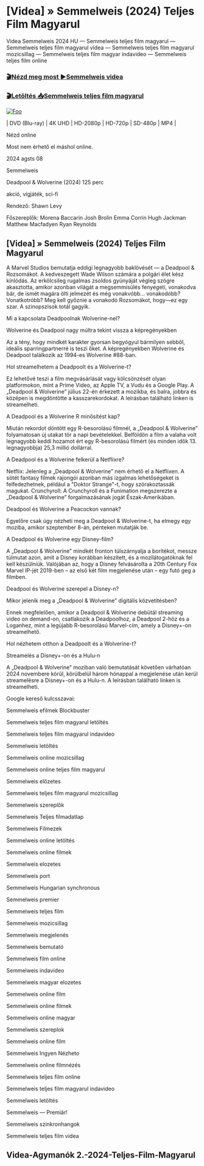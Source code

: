 <h1 tabindex="-1" class="heading-element" dir="auto">[Videa] » Semmelweis (2024) Teljes Film Magyarul </h1>

Videa Semmelweis 2024 HU — Semmelweis teljes film magyarul — Semmelweis teljes film magyarul videa — Semmelweis teljes film magyarul mozicsillag — Semmelweis teljes film magyar indavideo — Semmelweis teljes film online

<h3><a href="https://dmov.fun/hu/movie/1016683/semmelweis-gityub" rel="nofollow">🎬Nézd meg most ►Semmelweis videa</a></h3>

<h3><a href="https://dmov.fun/hu/movie/1016683/semmelweis-gityub" rel="nofollow">🎬Letöltés 📥Semmelweis teljes film magyarul</a></h3>

<a href="https://dmov.fun/hu/movie/1016683/semmelweis-gityub" rel="nofollow"><img src="https://camo.githubusercontent.com/917e6ed5c302499242165dcc02bdbce85c075fd21b35918eb9c0b771855261b8/68747470733a2f2f7374617469632e7769787374617469632e636f6d2f6d656469612f6232343966395f61646163386637306662336634356238383639313639366337376465313866337e6d76322e676966" alt="Foo" style="max-width: 100%;"></a>


| DVD (Blu-ray) | 4K UHD | HD-2080p | HD-720p | SD-480p | MP4 |

Nézd online

Most nem érhető el máshol online.

2024 agsts 08

Semmelweis

Deadpool & Wolverine (2024) 125 perc

akció, vígjáték, sci-fi

Rendező: Shawn Levy

Főszereplők: Morena Baccarin Josh Brolin Emma Corrin Hugh Jackman Matthew Macfadyen Ryan Reynolds

## [Videa] » Semmelweis (2024) Teljes Film Magyarul

A Marvel Studios bemutatja eddigi legnagyobb baklövését — a Deadpool & Rozsomákot. A kedveszegett Wade Wilson számára a polgári élet kész kínlódás. Az erkölcsileg rugalmas zsoldos gyúnyáját végleg szögre akasztotta, amikor azonban világát a megsemmisülés fenyegeti, vonakodva bár, de ismét magára ölti jelmezét és még vonakvóbb... vonakodóbb? Vonatkotróbb? Meg kell győznie a vonakodó Rozsomákot, hogy—ez egy szar. A szinopszisok totál gagyik.

Mi a kapcsolata Deadpoolnak Wolverine-nel?

Wolverine és Deadpool nagy múltra tekint vissza a képregényekben

Az a tény, hogy mindkét karakter gyorsan begyógyul bármilyen sebből, ideális sparringpartnerré is teszi őket. A képregényekben Wolverine és Deadpool találkozik az 1994-es Wolverine #88-ban.

Hol streamelhetem a Deadpoolt és a Wolverine-t?

Ez lehetővé teszi a film megvásárlását vagy kölcsönzését olyan platformokon, mint a Prime Video, az Apple TV, a Vudu és a Google Play. A „Deadpool & Wolverine” július 22-én érkezett a mozikba, és balra, jobbra és középen is megdöntötte a kasszarekordokat. A leírásban található linken is streamelheti.

A Deadpool és a Wolverine R minősítést kap?

Miután rekordot döntött egy R-besorolású filmnél, a „Deadpool & Wolverine” folyamatosan új utakat tör a napi bevételekkel. Belföldön a film a valaha volt legnagyobb keddi hozamot ért egy R-besorolású filmért (és minden idők 13. legnagyobbja) 25,3 millió dollárral.

A Deadpool és a Wolverine felkerül a Netflixre?

Netflix: Jelenleg a „Deadpool & Wolverine” nem érhető el a Netflixen. A sötét fantasy filmek rajongói azonban más izgalmas lehetőségeket is felfedezhetnek, például a "Doktor Strange"-t, hogy szórakoztassák magukat. Crunchyroll: A Crunchyroll és a Funimation megszerezte a „Deadpool & Wolverine” forgalmazásának jogát Észak-Amerikában.

Deadpool és Wolverine a Peacockon vannak?

Egyelőre csak úgy nézheti meg a Deadpool & Wolverine-t, ha elmegy egy moziba, amikor szeptember 8-án, pénteken mutatják be.

A Deadpool és Wolverine egy Disney-film?

A „Deadpool & Wolverine” mindkét fronton túlszárnyalja a borítékot, messze túlmutat azon, amit a Disney korábban készített, és a mozilátogatóknak fel kell készülniük. Valójában az, hogy a Disney felvásárolta a 20th Century Fox Marvel IP-jét 2019-ben – az első két film megjelenése után – egy futó geg a filmben.

Deadpool és Wolverine szerepel a Disney-n?

Mikor jelenik meg a „Deadpool & Wolverine” digitális közvetítésben?

Ennek megfelelően, amikor a Deadpool & Wolverine debütál streaming video on demand-on, csatlakozik a Deadpoolhoz, a Deadpool 2-höz és a Loganhez, mint a legújabb R-besorolású Marvel-cím, amely a Disney+-on streamelhető.

Hol nézhetem otthon a Deadpoolt és a Wolverine-t?

Streamelés a Disney+-on és a Hulu-n

A „Deadpool & Wolverine” moziban való bemutatását követően várhatóan 2024 novembere körül, körülbelül három hónappal a megjelenése után kerül streamelésre a Disney+-on és a Hulu-n. A leírásban található linken is streamelheti.

Google kereső kulcsszavai:

Semmelweis efilmek Blockbuster

Semmelweis teljes film magyarul letöltés

Semmelweis teljes film magyarul indavideo

Semmelweis letöltés

Semmelweis online mozicsillag

Semmelweis online teljes film magyarul

Semmelweis előzetes

Semmelweis teljes film magyarul mozicsillag

Semmelweis szereplők

Semmelweis Teljes filmadatlap

Semmelweis Filmezek

Semmelweis online letöltés

Semmelweis online filmek

Semmelweis elozetes

Semmelweis port

Semmelweis Hungarian synchronous

Semmelweis premier

Semmelweis teljes film

Semmelweis mozicsillag

Semmelweis megjelenés

Semmelweis bemutató

Semmelweis film online

Semmelweis indavideo

Semmelweis magyar elozetes

Semmelweis online film

Semmelweis online filmek

Semmelweis online magyar

Semmelweis szereplok

Semmelweis online film

Semmelweis Ingyen Nézheto

Semmelweis online filmnézés

Semmelweis teljes film online

Semmelweis teljes film magyarul indavideo

Semmelweis letöltés

Semmelweis — Premiär!

Semmelweis szinkronhangok

Semmelweis teljes film videa

## Videa-Agymanók 2.-2024-Teljes-Film-Magyarul
